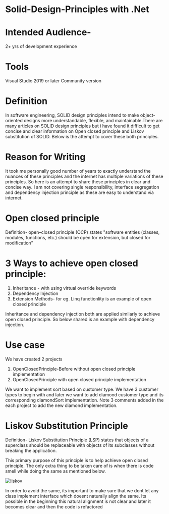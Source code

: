 # Solid-Design-Principles with .Net

# Intended Audience- 
2+ yrs of development experience

# Tools
Visual Studio 2019 or later Community version

# Definition
In software engineering, SOLID design principles intend to make object-oriented designs more understandable, flexible, and maintainable.There are many articles on SOLID design principles but i have found it difficult to get concise and clear information on Open closed principle and Liskov substitution  of SOLID.
Below is the attempt to cover these both principles.

# Reason for Writing
It took me personally good number of years to exactly understand the nuances of these principles and the internet has multiple variations of these principles. So here is an attempt to share these principles in clear and concise way. I am not covering single responsibility, interface segregation and dependency injection principle as these are easy to understand via internet.

# Open closed principle
Definition- open–closed principle (OCP) states "software entities (classes, modules, functions, etc.) should be open for extension, but closed for modification"

# 3 Ways to achieve open closed principle:
1. Inheritance - with using virtual override keywords
2. Dependency Injection
3. Extension Methods- for eg. Linq functionlity is an example of open closed principle

Inheritance and dependency injection both are applied similarly to achieve open closed principle. So below shared is an example with dependency injection.

# Use case
We have created 2 projects 
1. OpenClosedPrinciple-Before without open closed principle implementation
2. OpenClosedPrinciple with open closed principle implementation

We want to implement sort based on customer type. We have 3 customer types to begin with and later we want to add diamond customer type and its corresponding diamondSort implementation.
Note 3 comments added in the each project to add the new diamond implementation.

# Liskov Substitution Principle
Definition- Liskov Substitution Principle (LSP) states that objects of a superclass should be replaceable with objects of its subclasses without breaking the application.

This primary purpose of this principle is to help achieve open closed principle. The only extra thing to be taken care of is when there is code smell while doing the same as mentioned below.

![liskov](https://user-images.githubusercontent.com/116249623/213861664-3e918916-241f-49ec-96d6-42b63a1257d3.JPG)

In order to avoid the same, its important to make sure that we dont let any class implement interface which doesnt naturally align the same.
Its possible in the beginning this natural alignment is not clear and later it becomes clear and then the code is refactored




